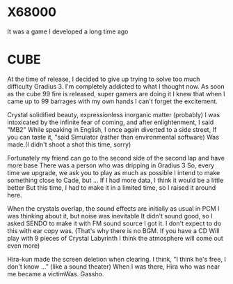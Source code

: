 # X68000
 It was a game I developed a long time ago


# CUBE
At the time of release, I decided to give up trying to solve too much difficulty Gradius 3.
I'm completely addicted to what I thought now.
As soon as the cube 99 fire is released, super gamers are doing it
I knew that when I came up to 99 barrages with my own hands
I can't forget the excitement.

Crystal solidified beauty, expressionless inorganic matter (probably)
I was intoxicated by the infinite fear of coming, and after enlightenment, I said "MB2"
While speaking in English, I once again diverted to a side street,
If you can taste it, "said Simulator (rather than environmental software)
Was made.(I didn't shoot a shot this time, sorry)

Fortunately my friend can go to the second side of the second lap and have more base
There was a person who was dripping in Gradius 3
So, every time we upgrade, we ask you to play as much as possible
I intend to make something close to Cade, but ...
If I had more data, I think it would be a little better
But this time, I had to make it in a limited time, so
I raised it around here.

When the crystals overlap, the sound effects are initially as usual in PCM
I was thinking about it, but noise was inevitable
It didn't sound good, so I asked SENDO to make it with FM sound source
I got it. I don't expect to do this with ear copy
was. (That's why there is no BGM. If you have a CD
Will play with 9 pieces of Crystal Labyrinth
I think the atmosphere will come out even more)

Hira-kun made the screen deletion when clearing.
I think, "I think he's free, I don't know ..." (like a sound theater)
When I was there, Hira who was near me became a victimWas. Gassho.
